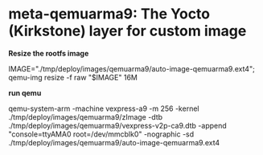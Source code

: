 # meta-qemuarma9: The Yocto (Kirkstone) layer for custom image

**Resize the rootfs image**

IMAGE="./tmp/deploy/images/qemuarma9/auto-image-qemuarma9.ext4"; qemu-img resize -f raw "$IMAGE" 16M

**run qemu**

qemu-system-arm -machine vexpress-a9 -m 256 -kernel ./tmp/deploy/images/qemuarma9/zImage -dtb ./tmp/deploy/images/qemuarma9/vexpress-v2p-ca9.dtb -append "console=ttyAMA0 root=/dev/mmcblk0" -nographic -sd ./tmp/deploy/images/qemuarma9/auto-image-qemuarma9.ext4

